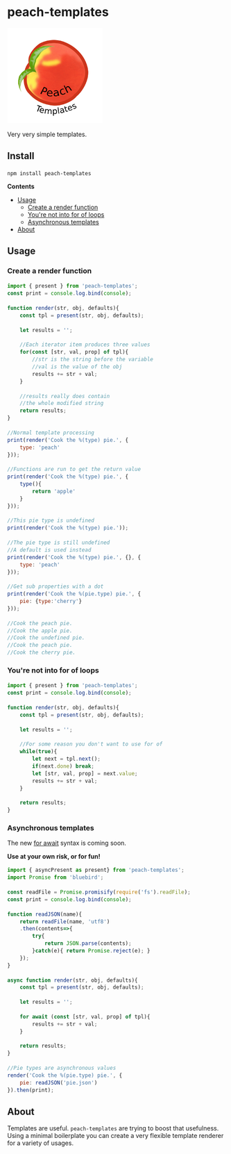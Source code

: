 peach-templates
===

![peach logo](logo.png)

Very very simple templates.

Install
---

`npm install peach-templates`

<!-- START doctoc generated TOC please keep comment here to allow auto update -->
<!-- DON'T EDIT THIS SECTION, INSTEAD RE-RUN doctoc TO UPDATE -->
**Contents**

- [Usage](#usage)
  - [Create a render function](#create-a-render-function)
  - [You're not into for of loops](#youre-not-into-for-of-loops)
  - [Asynchronous templates](#asynchronous-templates)
- [About](#about)

<!-- END doctoc generated TOC please keep comment here to allow auto update -->

Usage
---

### Create a render function

```javascript
import { present } from 'peach-templates';
const print = console.log.bind(console);

function render(str, obj, defaults){
    const tpl = present(str, obj, defaults);

    let results = '';

    //Each iterator item produces three values
    for(const [str, val, prop] of tpl){
        //str is the string before the variable
        //val is the value of the obj
        results += str + val;
    }

    //results really does contain
    //the whole modified string
    return results;
}

//Normal template processing
print(render('Cook the %(type) pie.', {
    type: 'peach'
}));

//Functions are run to get the return value
print(render('Cook the %(type) pie.', {
    type(){
        return 'apple'
    }
}));

//This pie type is undefined
print(render('Cook the %(type) pie.'));

//The pie type is still undefined
//A default is used instead
print(render('Cook the %(type) pie.', {}, {
    type: 'peach'
}));

//Get sub properties with a dot
print(render('Cook the %(pie.type) pie.', {
    pie: {type:'cherry'}
}));

//Cook the peach pie.
//Cook the apple pie.
//Cook the undefined pie.
//Cook the peach pie.
//Cook the cherry pie.
```

### You're not into for of loops

```javascript
import { present } from 'peach-templates';
const print = console.log.bind(console);

function render(str, obj, defaults){
    const tpl = present(str, obj, defaults);

    let results = '';

    //For some reason you don't want to use for of
    while(true){
        let next = tpl.next();
        if(next.done) break;
        let [str, val, prop] = next.value;
        results += str + val;
    }

    return results;
}
```

### Asynchronous templates

The new [for await](https://github.com/tc39/proposal-async-iteration) syntax is coming soon.

**Use at your own risk, or for fun!**

```javascript
import { asyncPresent as present} from 'peach-templates';
import Promise from 'bluebird';

const readFile = Promise.promisify(require('fs').readFile);
const print = console.log.bind(console);

function readJSON(name){
    return readFile(name, 'utf8')
    .then(contents=>{
        try{
            return JSON.parse(contents);
        }catch(e){ return Promise.reject(e); }
    });
}

async function render(str, obj, defaults){
    const tpl = present(str, obj, defaults);

    let results = '';

    for await (const [str, val, prop] of tpl){
        results += str + val;
    }

    return results;
}

//Pie types are asynchronous values
render('Cook the %(pie.type) pie.', {
    pie: readJSON('pie.json')
}).then(print);

```

About
---

Templates are useful. `peach-templates` are trying to boost that usefulness. Using a minimal boilerplate you can create a very flexible template renderer for a variety of usages.
